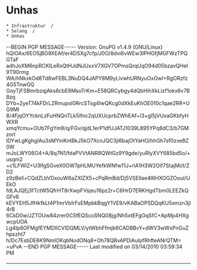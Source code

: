 # Unhas
    * Infrastruktur  /
    * Selang  /
    * Unhas

--BEGIN PGP MESSAGE-----
Version: GnuPG v1.4.9 (GNU/Linux)
hQIOAx/6EO5jBG9XEAf/er4DSXg7cfp/J0O/8dvi6vWEw3IPHGfjMGFWzTPQGTaF
adhJoXM6npRCKILeRxQtHJdNJUxxV7XGV7OPmsQrqUqO94d05bzavQHeI9T90rmg
WA/hNkxkOd8Td8wFEBL3NuDQ4JAPY8M9yLivwhURNyuOxOwI+RgORzfz4G5TnwGQ
GoyTjFSBmrbzqjAks6cbE8MsoTrKm+E58QRCybgy4dQbHihXkLizf1okx6v7B8zq
DYb+2yeT74kFDrLZRmupsl0RrcSTsg4IwQKcg0dXkEuKhOE010c1qae2RR+UG9MI
8/4FjqOYYcknLzFuHNQnTLk5ifnc2qUXUcprbZWhEAf+I3+gl5jVUxaGKbfyHWXR
xmqYcmu+OUb7FgYm9/q/FGv/qjdL1erP1dfUJATJ1039L895YPq8dC3/b7GMzorl
lDYwLgKghgIAu3sMYinKntBkJ5kO7XcnJQC3ji6bajOtYaHO/hhGh7sf0zxeBZ0W
mJoLWY06O4+A/8q7N1/fdaPVVtANR8QWtGz9Y9gde/yuRlyXVY685bd5o/+usqm2
+c1LFWIZ+U3lfgSGveX0OW7pHLMUYefkWNfw11J+rlA1H3W2Oif7StajMi/t/ZD2
z9zBell+CQdZLbVDxouW6aZXlZX5+cPqRmBd/Dj5VSEIlae4I6HXOGZOoui/UEkO
fdLAJQEj3fTctW5QfrHT8rXwpFVsjeu16pz2r+C6HrD7ERKHgdTbm0LEEZkQGFv6
kEVYEH5JfHkfkLt4P1mrVbIrFsEMpbkBqgY1VE9/vKABaOPSDQqKU5xmzn3jl4rB
6CkD0w/JZTOUw84zrer0C5fEQScoSNQ08jg/Nh5xtEFgOqSfC+ApMp4HXgwcpUOA
Lg4Ip6OFMgfEYMDIlCVIDQMLV/ytWbhFfmjb6CAD8BvY+dWV3wWxPnGuZhpszht7
h/Dc7EsbDE6K9NmIOKqbNodONq8+Oh78QBvAPDiAulpfRhfteANrQTM=
=uPvA
--END PGP MESSAGE-----
Last modified on 03/14/2010 03:59:34 PM
#### 
    
 
 
 
 
 
---
 
